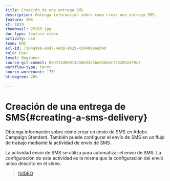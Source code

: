 ```yaml
---
title: Creación de una entrega SMS
description: Obtenga información sobre cómo crear una entrega SMS.
feature: SMS
kt: 1819
thumbnail: 25265.jpg
doc-type: feature video
activity: use
team: DOC
exl-id: 7184a998-a4d7-4ad8-9b29-4504088eeb4d
role: User
level: Beginner
source-git-commit: 89df23d00913d36b93d3be03b62c74320524f9c7
workflow-type: tm+mt
source-wordcount: '73'
ht-degree: 20%

---
```


# Creación de una entrega de SMS{#creating-a-sms-delivery}

Obtenga información sobre cómo crear un envío de SMS en Adobe Campaign Standard. También puede configurar el envío de SMS en un flujo de trabajo mediante la actividad de envío de SMS .

La actividad envío de SMS se utiliza para automatizar el envío de SMS. La configuración de esta actividad es la misma que la configuración del envío único descrito en el vídeo.

>[!VIDEO](https://video.tv.adobe.com/v/25265/?quality=12&learn=on)
